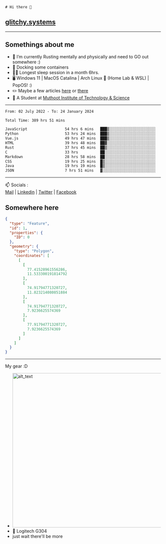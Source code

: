 ```
# Hi there 👋
```
## [glitchy.systems](https://glitchy.systems)
---

## Somethings about me



- 🌱 I’m currently Rusting mentally and physically and need to GO out somewhere :)
- 🐋 Docking some containers
- 😶‍🌫️ Longest sleep session in a month 6hrs.
- 🖥️ Windows 11 | MacOS Catalina | Arch Linux 🦩 (Home Lab & WSL) | PopOS! :)
- ✏️ Maybe a few articles [here](https://medium.com/@advaithnarayanan8) or [there](https://medium.com/@advaithnarayanan8)
- 📑 A Student at [Muthoot Institute of Technology & Science](https://mgmits.ac.in/)



---

<!--START_SECTION:waka-->

```txt
From: 02 July 2022 - To: 24 January 2024

Total Time: 389 hrs 51 mins

JavaScript                 54 hrs 6 mins   ███▒░░░░░░░░░░░░░░░░░░░░░   13.88 %
Python                     53 hrs 24 mins  ███▒░░░░░░░░░░░░░░░░░░░░░   13.70 %
Vue.js                     49 hrs 47 mins  ███▒░░░░░░░░░░░░░░░░░░░░░   12.77 %
HTML                       39 hrs 48 mins  ██▓░░░░░░░░░░░░░░░░░░░░░░   10.21 %
Rust                       37 hrs 45 mins  ██▒░░░░░░░░░░░░░░░░░░░░░░   09.68 %
C                          33 hrs          ██░░░░░░░░░░░░░░░░░░░░░░░   08.47 %
Markdown                   28 hrs 58 mins  ██░░░░░░░░░░░░░░░░░░░░░░░   07.43 %
CSS                        19 hrs 25 mins  █▒░░░░░░░░░░░░░░░░░░░░░░░   04.98 %
Java                       19 hrs 19 mins  █▒░░░░░░░░░░░░░░░░░░░░░░░   04.96 %
JSON                       7 hrs 51 mins   ▓░░░░░░░░░░░░░░░░░░░░░░░░   02.01 %
```

<!--END_SECTION:waka-->

---

📫 Socials :<br>
[Mail](mailto:advaithnarayanan8@gmail.com) | [Linkedin](https://www.linkedin.com/in/advaith-narayanan-a72152214/) | [Twitter](https://twitter.com/advaithnarayan) | [Facebook](https://screenmessage.com/qinq)

## Somewhere here

```geojson
{
  "type": "Feature",
  "id": 1,
  "properties": {
    "ID": 0
  },
  "geometry": {
    "type": "Polygon",
    "coordinates": [
      [
        [
          77.41528961556286,
          11.533300191814792
        ],
        [
          74.91794771320727,
          11.823214080851884
        ],
        [
          74.91794771320727,
          7.9236625574369
        ],
        [
          77.91794771320727,
          7.9236625574369
        ]
      ]
    ]
  }
}
```


--- 
My gear :D

- [<img alt="alt_text" width="500px" src="https://valid.x86.fr/cache/banner/xv24bv-6.png" />](https://valid.x86.fr/xv24bv)
- 🐁 Logitech G304
- just wait there'll be more

